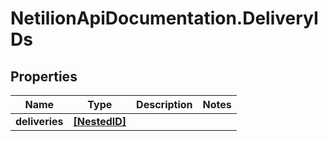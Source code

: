 # NetilionApiDocumentation.DeliveryIDs

## Properties
Name | Type | Description | Notes
------------ | ------------- | ------------- | -------------
**deliveries** | [**[NestedID]**](NestedID.md) |  | 
